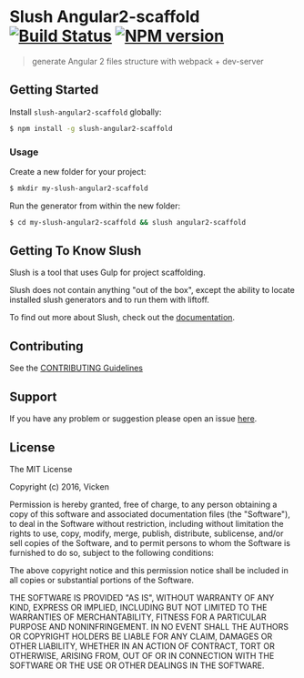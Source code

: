 # Slush Angular2-scaffold [![Build Status](https://secure.travis-ci.org/vickenliu/slush-angular2-scaffold.png?branch=master)](https://travis-ci.org/vickenliu/slush-angular2-scaffold) [![NPM version](https://badge-me.herokuapp.com/api/npm/slush-angular2-scaffold.png)](http://badges.enytc.com/for/npm/slush-angular2-scaffold)

> generate Angular 2 files structure with webpack + dev-server


## Getting Started

Install `slush-angular2-scaffold` globally:

```bash
$ npm install -g slush-angular2-scaffold
```

### Usage

Create a new folder for your project:

```bash
$ mkdir my-slush-angular2-scaffold
```

Run the generator from within the new folder:

```bash
$ cd my-slush-angular2-scaffold && slush angular2-scaffold
```

## Getting To Know Slush

Slush is a tool that uses Gulp for project scaffolding.

Slush does not contain anything "out of the box", except the ability to locate installed slush generators and to run them with liftoff.

To find out more about Slush, check out the [documentation](https://github.com/slushjs/slush).

## Contributing

See the [CONTRIBUTING Guidelines](https://github.com/vickenliu/slush-angular2-scaffold/blob/master/CONTRIBUTING.md)

## Support
If you have any problem or suggestion please open an issue [here](https://github.com/vickenliu/slush-angular2-scaffold/issues).

## License 

The MIT License

Copyright (c) 2016, Vicken

Permission is hereby granted, free of charge, to any person
obtaining a copy of this software and associated documentation
files (the "Software"), to deal in the Software without
restriction, including without limitation the rights to use,
copy, modify, merge, publish, distribute, sublicense, and/or sell
copies of the Software, and to permit persons to whom the
Software is furnished to do so, subject to the following
conditions:

The above copyright notice and this permission notice shall be
included in all copies or substantial portions of the Software.

THE SOFTWARE IS PROVIDED "AS IS", WITHOUT WARRANTY OF ANY KIND,
EXPRESS OR IMPLIED, INCLUDING BUT NOT LIMITED TO THE WARRANTIES
OF MERCHANTABILITY, FITNESS FOR A PARTICULAR PURPOSE AND
NONINFRINGEMENT. IN NO EVENT SHALL THE AUTHORS OR COPYRIGHT
HOLDERS BE LIABLE FOR ANY CLAIM, DAMAGES OR OTHER LIABILITY,
WHETHER IN AN ACTION OF CONTRACT, TORT OR OTHERWISE, ARISING
FROM, OUT OF OR IN CONNECTION WITH THE SOFTWARE OR THE USE OR
OTHER DEALINGS IN THE SOFTWARE.

